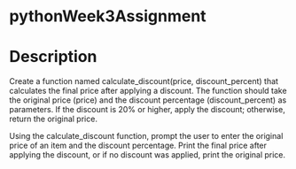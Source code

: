 # pythonWeek3Assignment
# Description

Create a function named calculate_discount(price, discount_percent) that calculates the final price after applying a discount. The function should take the original price (price) and the discount percentage (discount_percent) as parameters. If the discount is 20% or higher, apply the discount; otherwise, return the original price.


Using the calculate_discount function, prompt the user to enter the original price of an item and the discount percentage. Print the final price after applying the discount, or if no discount was applied, print the original price.
